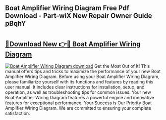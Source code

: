 ## Boat Amplifier Wiring Diagram Free Pdf Download - Part-wiX New Repair Owner Guide pBqhY

# <h2><a href="http://dfnadr.blite.top/?on=Boat+Amplifier+Wiring+Diagram">🔗Download New 👉🔴 Boat Amplifier Wiring Diagram</a></h2>

[![Boat Amplifier Wiring Diagram download](https://i.imgur.com/lujVjoI.png)](http://dfnadr.blite.top/?on=Boat+Amplifier+Wiring+Diagram)
Get the Most Out of It! This manual offers tips and tricks to maximize the performance of your new Boat Amplifier Wiring Diagram. Before using your Boat Amplifier Wiring Diagram, please familiarize yourself with its functions and features by reading this user manual. It includes clear instructions for installation, setup, and operation, as well as troubleshooting tips for common issues. Your new Boat Amplifier Wiring Diagram features a powerful engine and innovative features for exceptional performance. Your Success is Our Priority Boat Amplifier Wiring Diagram. We are committed to ensuring your complete satisfaction.
